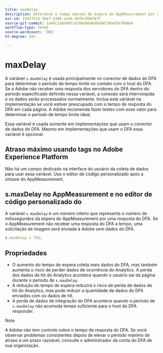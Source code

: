 ```yaml
---
title: maxDelay
description: Determine o tempo máximo de espera do AppMeasurement por uma resposta do DFA antes de enviar uma solicitação de imagem.
exl-id: 154f7e34-39e7-4390-ae36-d4fbc998787f
source-git-commit: 1a49c2a6d90fc670bd0646d6d40738a87b74b8eb
workflow-type: tm+mt
source-wordcount: '301'
ht-degree: 92%

---
```


# maxDelay

A variável `s.maxDelay` é usada principalmente no conector de dados do DFA para determinar o período de tempo limite no contato com o host do DFA. Se a Adobe não receber uma resposta dos servidores do DFA dentro do período especificado definido nessa variável, a conexão será interrompida e os dados serão processados normalmente. Inclua esta variável na implementação se você estiver preocupado com o tempo de resposta do DFA em cada página. A Adobe recomenda fazer testes com esse valor para determinar o período de tempo limite ideal.

Essa variável é usada somente em implementações que usam o conector de dados do DFA. Mesmo em implementações que usam o DFA essa variável é opcional.

## Atraso máximo usando tags no Adobe Experience Platform

Não há um campo dedicado na interface do usuário da coleta de dados para usar essa variável. Use o editor de código personalizado após a sintaxe do AppMeasurement.

## s.maxDelay no AppMeasurement e no editor de código personalizado do 

A variável `s.maxDelay` é um número inteiro que representa o número de milissegundos da espera do AppMeasurement por uma resposta do DFA. Se o AppMeasurement não receber uma resposta do DFA a tempo, uma solicitação de imagem será enviada à Adobe sem dados do DFA.

```js
s.maxDelay = 750;
```

## Propriedades

* O aumento do tempo de espera coleta mais dados do DFA, mas também aumenta o risco de perder dados de ocorrência do Analytics. A perda dos dados de hit do Analytics acontece quando o usuário sai da página durante o período de `s.maxDelay`.
* A redução do tempo de espera reduzirá o risco de perda de dados de hit do Analytics, mas pode reduzir a quantidade de dados do DFA enviados com os dados de hit.
* A perda de dados de integração do DFA acontece quando o período de `s.maxDelay` não acomoda tempo suficiente para o host do DFA responder.

>[!NOTE]
>
>A Adobe não tem controle sobre o tempo de resposta do DFA. Se você observar problemas consistentes depois de elevar o período máximo de atraso a um prazo razoável, consulte o administrador da conta do DFA de sua organização.
